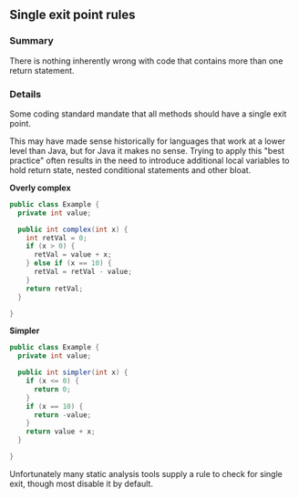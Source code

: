 ## Single exit point rules

### Summary

There is nothing inherently wrong with code that contains more than one return statement.

### Details

Some coding standard mandate that all methods should have a single exit point.

This may have made sense historically for languages that work at a lower level than Java, but for Java it makes no sense. Trying to apply this "best practice" often results in the need to introduce additional local variables to hold return state, nested conditional statements and other bloat.

**Overly complex**
```java
public class Example {
  private int value;

  public int complex(int x) {
    int retVal = 0;
    if (x > 0) {
      retVal = value + x;
    } else if (x == 10) {
      retVal = retVal - value;
    }
    return retVal;
  }

}
```

**Simpler**
```java
public class Example {
  private int value;

  public int simpler(int x) {
    if (x <= 0) {
      return 0;
    }
    if (x == 10) {
      return -value;
    }
    return value + x;
  }

}
```

Unfortunately many static analysis tools supply a rule to check for single exit, though most disable it by default.

